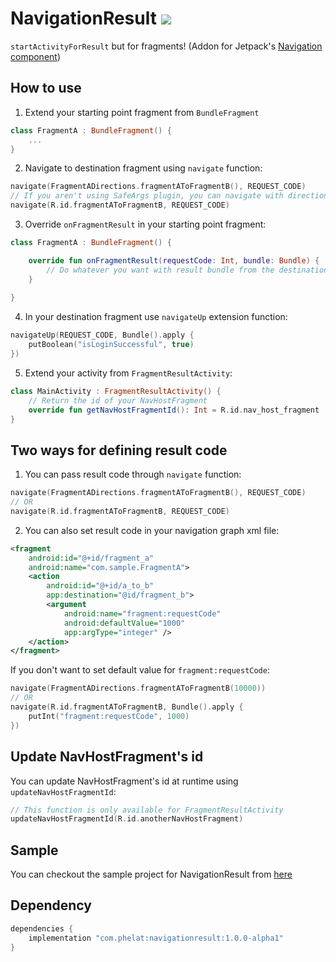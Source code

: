 # NavigationResult [![](https://api.bintray.com/packages/m4hdi/NavigationResult/NavigationResult/images/download.svg)](https://bintray.com/beta/#/m4hdi/NavigationResult?tab=packages)
```startActivityForResult``` but for fragments! (Addon for Jetpack's [Navigation component](https://developer.android.com/guide/navigation/navigation-getting-started))
## How to use
1. Extend your starting point fragment from `BundleFragment`
```kotlin
class FragmentA : BundleFragment() {
    ...
}
```
2. Navigate to destination fragment using `navigate` function:
```kotlin
navigate(FragmentADirections.fragmentAToFragmentB(), REQUEST_CODE)
// If you aren't using SafeArgs plugin, you can navigate with direction id
navigate(R.id.fragmentAToFragmentB, REQUEST_CODE)
```
3. Override `onFragmentResult` in your starting point fragment:
```kotlin
class FragmentA : BundleFragment() {

    override fun onFragmentResult(requestCode: Int, bundle: Bundle) {
        // Do whatever you want with result bundle from the destination fragment
    }
    
}
```
4. In your destination fragment use `navigateUp` extension function:
```kotlin
navigateUp(REQUEST_CODE, Bundle().apply {
    putBoolean("isLoginSuccessful", true)
})
```
5. Extend your activity from `FragmentResultActivity`:
```kotlin
class MainActivity : FragmentResultActivity() {
    // Return the id of your NavHostFragment
    override fun getNavHostFragmentId(): Int = R.id.nav_host_fragment
}
```
## Two ways for defining result code
1. You can pass result code through `navigate` function:
```kotlin
navigate(FragmentADirections.fragmentAToFragmentB(), REQUEST_CODE)
// OR
navigate(R.id.fragmentAToFragmentB, REQUEST_CODE)
```
2. You can also set result code in your navigation graph xml file:
```xml
<fragment
    android:id="@+id/fragment_a"
    android:name="com.sample.FragmentA">
    <action
        android:id="@+id/a_to_b"
        app:destination="@id/fragment_b">
        <argument
            android:name="fragment:requestCode"
            android:defaultValue="1000"
            app:argType="integer" />
    </action>
</fragment>
```
If you don't want to set default value for `fragment:requestCode`:
```kotlin
navigate(FragmentADirections.fragmentAToFragmentB(10000))
// OR
navigate(R.id.fragmentAToFragmentB, Bundle().apply {
    putInt("fragment:requestCode", 1000)
})
```
## Update NavHostFragment's id
You can update NavHostFragment's id at runtime using `updateNavHostFragmentId`:
```kotlin
// This function is only available for FragmentResultActivity
updateNavHostFragmentId(R.id.anotherNavHostFragment)
```
## Sample
You can checkout the sample project for NavigationResult from [here](https://github.com/PHELAT/NavigationResult/tree/master/app)
## Dependency
```groovy
dependencies {
    implementation "com.phelat:navigationresult:1.0.0-alpha1"
}
```
